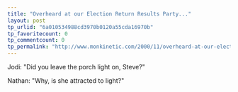 ```yaml
---
title: "Overheard at our Election Return Results Party..."
layout: post
tp_urlid: "6a010534988cd3970b0120a55cda16970b"
tp_favoritecount: 0
tp_commentcount: 0
tp_permalink: "http://www.monkinetic.com/2000/11/overheard-at-our-election-return-results-party.html"
---
```

Jodi: &quot;Did you leave the porch light on, Steve?&quot;

Nathan: &quot;Why, is she attracted to light?&quot;
